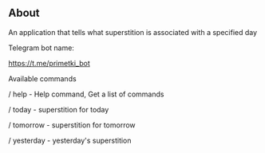 ## About

An application that tells what superstition is associated with a specified day



Telegram bot name:

https://t.me/primetki_bot



Available commands

/ help - Help command, Get a list of commands

/ today - superstition for today

/ tomorrow - superstition for tomorrow

/ yesterday - yesterday's superstition
